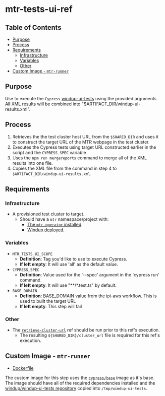 # mtr-tests-ui-ref<!-- omit from toc -->

## Table of Contents<!-- omit from toc -->

- [Purpose](#purpose)
- [Process](#process)
- [Requirements](#requirements)
  - [Infrastructure](#infrastructure)
  - [Variables](#variables)
  - [Other](#other)
- [Custom Image - `mtr-runner`](#custom-image---mtr-runner)

## Purpose

Use to execute the `Cypress` [windup-ui-tests](https://github.com/windup/windup-ui-tests) using the provided arguments. All XML results will be combined into "$ARTIFACT_DIR/windup-ui-results.xml".

## Process

1. Retrieves the the test cluster host URL from the `$SHARED_DIR` and uses it to construct the target URL of the MTR webpage in the test cluster.
2. Executes the Cypress tests using target URL constructed earlier in the script and the `CYPRESS_SPEC` variable
3. Uses the `npm run mergereports` command to merge all of the XML results into one file.
4. Copies the XML file from the command in step 4 to `$ARTIFACT_DIR/windup-ui-results.xml`.

## Requirements

### Infrastructure

- A provisioned test cluster to target.
  - Should have a `mtr` namespace/project with:
    - [The `mtr-operator` installed](../install/README.md).
    - [Windup deployed](../deploy-windup/README.md).

### Variables

- `MTR_TESTS_UI_SCOPE`
  - **Definition**: Tag you'd like to use to execute Cypress.
  - **If left empty**: It will use 'all' as the default value.
- `CYPRESS_SPEC`
  - **Definition**: Value used for the '--spec' argument in the 'cypress run' command.
  - **If left empty**: It will use "**/*.test.ts" by default.
- `BASE_DOMAIN`
  - **Definition**: BASE_DOMAIN value from the ipi-aws workflow. This is used to built the target URL
  - **If left empty**: This step will fail

### Other

- The [`retrieve-cluster-url`](../retrieve-cluster-url/README.md) ref should be run prior to this ref's execution.
  - The resulting `${SHARED_DIR}/cluster_url` file is required for this ref's execution.

## Custom Image - `mtr-runner`

- [Dockerfile](https://github.com/windup/windup-ui-tests/blob/main/dockerfiles/interop/Dockerfile)

The custom image for this step uses the [`cypress/base`](https://hub.docker.com/r/cypress/base) image as it's base. The image should have all of the required dependencies installed and the [windup/windup-ui-tests repository](https://github.com/windup/windup-ui-tests) copied into `/tmp/windup-ui-tests`.